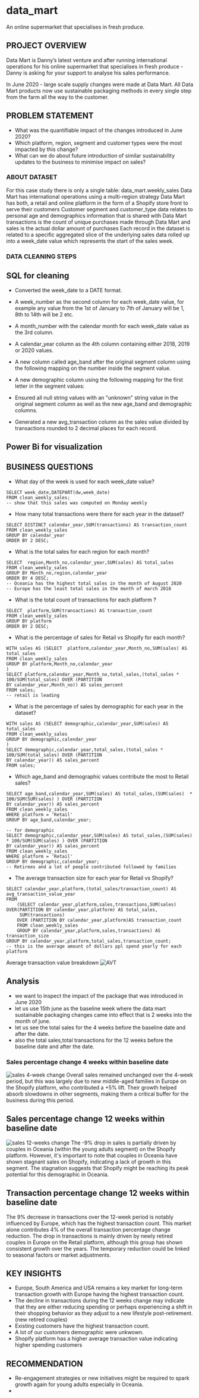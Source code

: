 # data_mart
An online supermarket that specialises in fresh produce.

## PROJECT OVERVIEW
Data Mart is Danny’s latest venture and after running international operations for his online supermarket that specialises in fresh produce - Danny is asking for your support to analyse his sales performance.

In June 2020 - large scale supply changes were made at Data Mart. All Data Mart products now use sustainable packaging methods in every single step from the farm all the way to the customer.

## PROBLEM STATEMENT
- What was the quantifiable impact of the changes introduced in June 2020?
- Which platform, region, segment and customer types were the most impacted by this change?
- What can we do about future introduction of similar sustainability updates to the business to minimise impact on sales?

### ABOUT DATASET
For this case study there is only a single table: data_mart.weekly_sales
Data Mart has international operations using a multi-region strategy
Data Mart has both, a retail and online platform in the form of a Shopify store front to serve their customers
Customer segment and customer_type data relates to personal age and demographics information that is shared with Data Mart
transactions is the count of unique purchases made through Data Mart and sales is the actual dollar amount of purchases
Each record in the dataset is related to a specific aggregated slice of the underlying sales data rolled up into a week_date value which represents the start of the sales week.

### DATA CLEANING STEPS
## SQL for cleaning
- Converted the week_date to a DATE format.
- A week_number as the second column for each week_date value, for example any value from the 1st of January to 7th of January will be 1, 8th to 14th will be 2 etc.
- A month_number with the calendar month for each week_date value as the 3rd column.
- A calendar_year column as the 4th column containing either 2018, 2019 or 2020 values.
- A new column called age_band after the original segment column using the following mapping on the number inside the segment value.
- A new demographic column using the following mapping for the first letter in the segment values:

- Ensured all null string values with an "unknown" string value in the original segment column as well as the new age_band and demographic columns.
- Generated a new avg_transaction column as the sales value divided by transactions rounded to 2 decimal places for each record.
## Power Bi for visualization

## BUSINESS QUESTIONS
- What day of the week is used for each week_date value?
```
SELECT week_date,DATEPART(dw,week_date)
FROM clean_weekly_sales;
-- show that this sales was computed on Monday weekly
```
- How many total transactions were there for each year in the dataset?
```
SELECT DISTINCT calendar_year,SUM(transactions) AS transaction_count
FROM clean_weekly_sales
GROUP BY calendar_year
ORDER BY 2 DESC;
```
- What is the total sales for each region for each month?
```
SELECT  region,Month_no,calendar_year,SUM(sales) AS total_sales
FROM clean_weekly_sales
GROUP BY Month_no,region,calendar_year
ORDER BY 4 DESC;
-- Oceania has the highest total sales in the month of August 2020
-- Europe has the least total sales in the month of march 2018
```
- What is the total count of transactions for each platform ?
```
SELECT  platform,SUM(transactions) AS transaction_count
FROM clean_weekly_sales
GROUP BY platform
ORDER BY 2 DESC;
```
- What is the percentage of sales for Retail vs Shopify for each month?
```
WITH sales AS (SELECT  platform,calendar_year,Month_no,SUM(sales) AS total_sales
FROM clean_weekly_sales
GROUP BY platform,Month_no,calendar_year
)
SELECT platform,calendar_year,Month_no,total_sales,(total_sales * 100/SUM(total_sales) OVER (PARTITION 
BY calendar_year,Month_no)) AS sales_percent
FROM sales;
-- retail is leading 
```
- What is the percentage of sales by demographic for each year in the dataset?
```
WITH sales AS (SELECT demographic,calendar_year,SUM(sales) AS total_sales
FROM clean_weekly_sales
GROUP BY demographic,calendar_year
)
SELECT demographic,calendar_year,total_sales,(total_sales * 100/SUM(total_sales) OVER (PARTITION 
BY calendar_year)) AS sales_percent
FROM sales;
```
- Which age_band and demographic values contribute the most to Retail sales?
```
SELECT age_band,calendar_year,SUM(sales) AS total_sales,(SUM(sales)  * 100/SUM(SUM(sales) ) OVER (PARTITION 
BY calendar_year)) AS sales_percent
FROM clean_weekly_sales
WHERE platform = 'Retail'
GROUP BY age_band,calendar_year;

-- for demographic
SELECT demographic,calendar_year,SUM(sales) AS total_sales,(SUM(sales)  * 100/SUM(SUM(sales) ) OVER (PARTITION 
BY calendar_year)) AS sales_percent
FROM clean_weekly_sales
WHERE platform = 'Retail'
GROUP BY demographic,calendar_year;
-- Retirees and a lot of people contributed followed by families
```
- The  average transaction size for each year for Retail vs Shopify?
```
SELECT calendar_year,platform,(total_sales/transaction_count) AS avg_transaction_value_year
FROM
	(SELECT calendar_year,platform,sales,transactions,SUM(sales) OVER(PARTITION BY calendar_year,platform) AS total_sales,
	 SUM(transactions) 
	OVER (PARTITION BY calendar_year,platform)AS transaction_count
	FROM clean_weekly_sales
	GROUP BY calendar_year,platform,sales,transactions) AS transaction_size
GROUP BY calendar_year,platform,total_sales,transaction_count;
-- this is the average amount of dollars ppl spend yearly for each platform
```
Average transaction value breakdown 
![AVT](https://github.com/Ifeoma28/data_mart/blob/a4b6f6319f2cb5d9f61e53790d890dac52d16d90/average%20transaction%20value%20breakdown.png)

## Analysis
- we want to inspect the impact of the package that was introduced in June 2020
- let us use 15th june as the baseline week where the data mart sustainable packaging changes came into effect
   that is 2 weeks into the month of june.
- let us see the total sales for the 4 weeks before the baseline date and after the date.
- also the total sales,total transactions for the 12 weeks before the baseline date and after the date.


### Sales percentage change 4 weeks within baseline date

![sales 4-week change](https://github.com/Ifeoma28/data_mart/blob/c60811719c337acc98f1b1815e9ba159bf179036/Sales%20%25%20change%20(4%20weeks).png)
Overall sales remained unchanged over the 4-week period, but this was largely due to new middle-aged families in Europe on the Shopify platform, who contributed a +5% lift.
Their growth helped absorb slowdowns in other segments, making them a critical buffer for the business during this period. 

## Sales percentage change 12 weeks within baseline date

![sales 12-weeks change](https://github.com/Ifeoma28/data_mart/blob/faee1e59a652235ec2ecc0fb28a49d5e1b450516/sales%20%25%20change%20(12%20weeks).png)
The -9% drop in sales is partially driven by couples in Oceania (within the young adults segment) on the Shopify platform. 
However, it's important to note that couples in Oceania have shown stagnant sales on Shopify, indicating a lack of growth in this segment.
The stagnation suggests that Shopify might be reaching its peak potential for this demographic in Oceania.

## Transaction percentage change 12 weeks within baseline date
The 9% decrease in transactions over the 12-week period is notably influenced by Europe, which has the highest transaction count. This market alone contributes 4% of the overall transaction percentage change reduction.
The drop in transactions is mainly driven by newly retired couples in Europe on the Retail platform, although this group has shown consistent growth over the years. The temporary reduction could be linked to seasonal factors or market adjustments.

## KEY INSIGHTS
- Europe, South America and USA remains a key market for long-term transaction growth with Europe having the highest transaction count.
- The decline in transactions during the 12 weeks change may indicate that they are either reducing spending or perhaps experiencing a shift in their shopping behavior as they adjust to a new lifestyle post-retirement.(new retired couples)
- Existing customers have the highest transaction count.
- A lot of our customers demographic were unkwown.
- Shopify platform has a higher average transaction value indicating higher spending customers

## RECOMMENDATION
- Re-engagement strategies or new initiatives might be required to spark growth again for young adults especially in Oceania.
- 
